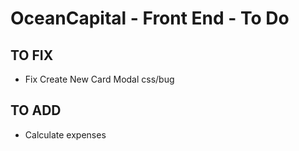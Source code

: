 # OceanCapital - Front End - To Do


## TO FIX
- Fix Create New Card Modal css/bug


## TO ADD
- Calculate expenses